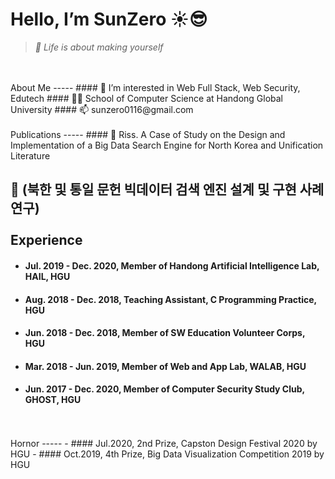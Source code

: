 Hello, I’m SunZero ☀️😎
=====
> _💎 Life is about making yourself_
<br/>
<br/>
About Me
-----
#### 🌱 I’m interested in Web Full Stack, Web Security, Edutech
#### 👨‍🎓 School of Computer Science at Handong Global University
#### 📫 sunzero0116@gmail.com
<br/>
<br/>
Publications
-----
#### 📝 Riss. A Case of Study on the Design and Implementation of a Big Data Search Engine for North Korea and Unification Literature

🔎 (북한 및 통일 문헌 빅데이터 검색 엔진 설계 및 구현 사례 연구)
<br/>
<br/>
Experience
-----
- #### Jul. 2019 - Dec. 2020, Member of Handong Artificial Intelligence Lab, HAIL, HGU
- #### Aug. 2018 - Dec. 2018, Teaching Assistant, C Programming Practice, HGU
- #### Jun. 2018 - Dec. 2018, Member of SW Education Volunteer Corps, HGU
- #### Mar. 2018 - Jun. 2019, Member of Web and App Lab, WALAB, HGU
- #### Jun. 2017 - Dec. 2020, Member of Computer Security Study Club, GHOST, HGU
<br/>
<br/>
Hornor
-----
- #### Jul.2020, 2nd Prize, Capston Design Festival 2020 by HGU
- #### Oct.2019, 4th Prize, Big Data Visualization Competition 2019 by HGU

<!---
0sunzero0/0sunzero0 is a ✨ special ✨ repository because its `README.md` (this file) appears on your GitHub profile.
You can click the Preview link to take a look at your changes.
--->
